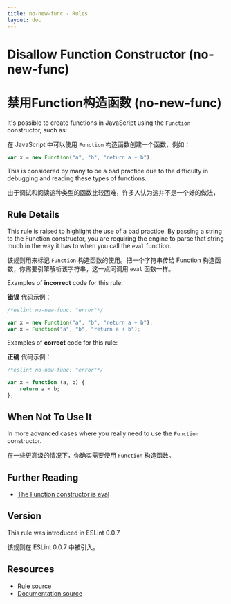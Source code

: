 ```yaml
---
title: no-new-func - Rules
layout: doc
---
```

<!-- Note: No pull requests accepted for this file. See README.md in the root directory for details. -->

# Disallow Function Constructor (no-new-func)

# 禁用Function构造函数 (no-new-func)

It's possible to create functions in JavaScript using the `Function` constructor, such as:

在 JavaScript 中可以使用 `Function` 构造函数创建一个函数，例如：

```js
var x = new Function("a", "b", "return a + b");
```

This is considered by many to be a bad practice due to the difficulty in debugging and reading these types of functions.

由于调试和阅读这种类型的函数比较困难，许多人认为这并不是一个好的做法，

## Rule Details

This rule is raised to highlight the use of a bad practice. By passing a string to the Function constructor, you are requiring the engine to parse that string much in the way it has to when you call the `eval` function.

该规则用来标记 `Function` 构造函数的使用。把一个字符串传给 Function 构造函数，你需要引擎解析该字符串，这一点同调用 `eval` 函数一样。

Examples of **incorrect** code for this rule:

**错误** 代码示例：

```js
/*eslint no-new-func: "error"*/

var x = new Function("a", "b", "return a + b");
var x = Function("a", "b", "return a + b");
```

Examples of **correct** code for this rule:

**正确** 代码示例：

```js
/*eslint no-new-func: "error"*/

var x = function (a, b) {
    return a + b;
};
```

## When Not To Use It

In more advanced cases where you really need to use the `Function` constructor.

在一些更高级的情况下，你确实需要使用 `Function` 构造函数。

## Further Reading

* [The Function constructor is eval](http://jslinterrors.com/the-function-constructor-is-eval/)

## Version

This rule was introduced in ESLint 0.0.7.

该规则在 ESLint 0.0.7 中被引入。

## Resources

* [Rule source](https://github.com/eslint/eslint/tree/master/lib/rules/no-new-func.js)
* [Documentation source](https://github.com/eslint/eslint/tree/master/docs/rules/no-new-func.md)

